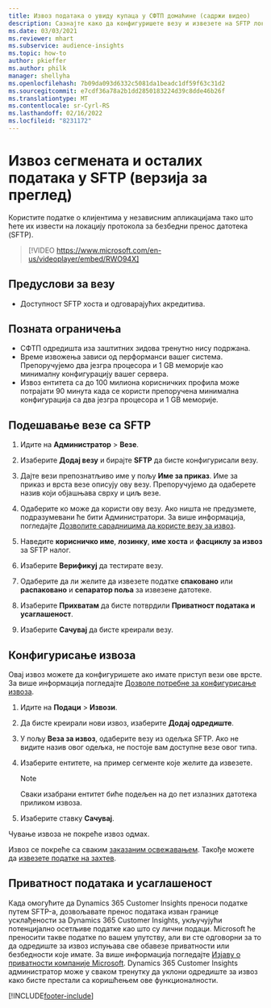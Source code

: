 ```yaml
---
title: Извоз података о увиду купаца у СФТП домаћине (садржи видео)
description: Сазнајте како да конфигуришете везу и извезете на SFTP локацију.
ms.date: 03/03/2021
ms.reviewer: mhart
ms.subservice: audience-insights
ms.topic: how-to
author: pkieffer
ms.author: philk
manager: shellyha
ms.openlocfilehash: 7b09da093d6332c5081da1beadc1df59f63c31d2
ms.sourcegitcommit: e7cdf36a78a2b1dd2850183224d39c8dde46b26f
ms.translationtype: MT
ms.contentlocale: sr-Cyrl-RS
ms.lasthandoff: 02/16/2022
ms.locfileid: "8231172"
---
```

# <a name="export-segments-and-other-data-to-sftp-preview"></a>Извоз сегмената и осталих података у SFTP (верзија за преглед)

Користите податке о клијентима у независним апликацијама тако што ћете их извести на локацију протокола за безбедни пренос датотека (SFTP).

> [!VIDEO https://www.microsoft.com/en-us/videoplayer/embed/RWO94X]

## <a name="prerequisites-for-connection"></a>Предуслови за везу

- Доступност SFTP хоста и одговарајућих акредитива.

## <a name="known-limitations"></a>Позната ограничења

- СФТП одредишта иза заштитних зидова тренутно нису подржана. 
- Време извожења зависи од перформанси вашег система. Препоручујемо два језгра процесора и 1 GB меморије као минималну конфигурацију вашег сервера. 
- Извоз ентитета са до 100 милиона корисничких профила може потрајати 90 минута када се користи препоручена минимална конфигурација са два језгра процесора и 1 GB меморије. 

## <a name="set-up-connection-to-sftp"></a>Подешавање везе са SFTP

1. Идите на **Администратор** > **Везе**.

1. Изаберите **Додај везу** и бирајте **SFTP** да бисте конфигурисали везу.

1. Дајте вези препознатљиво име у пољу **Име за приказ**. Име за приказ и врста везе описују ову везу. Препоручујемо да одаберете назив који објашњава сврху и циљ везе.

1. Одаберите ко може да користи ову везу. Ако ништа не предузмете, подразумевани ће бити Администратори. За више информација, погледајте [Дозволите сарадницима да користе везу за извоз](connections.md#allow-contributors-to-use-a-connection-for-exports).

1. Наведите **корисничко име**, **лозинку**, **име хоста** и **фасциклу за извоз** за SFTP налог.

1. Изаберите **Верификуј** да тестирате везу.

1. Одаберите да ли желите да извезете податке **спаковано** или **распаковано** и **сепаратор поља** за извезене датотеке.

1. Изаберите **Прихватам** да бисте потврдили **Приватност података и усаглашеност**.

1. Изаберите **Сачувај** да бисте креирали везу.

## <a name="configure-an-export"></a>Конфигурисање извоза

Овај извоз можете да конфигуришете ако имате приступ вези ове врсте. За више информација погледајте [Дозволе потребне за конфигурисање извоза](export-destinations.md#set-up-a-new-export).

1. Идите на **Подаци** > **Извози**.

1. Да бисте креирали нови извоз, изаберите **Додај одредиште**.

1. У пољу **Веза за извоз**, одаберите везу из одељка SFTP. Ако не видите назив овог одељка, не постоје вам доступне везе овог типа.

1. Изаберите ентитете, на пример сегменте које желите да извезете.

   > [!NOTE]
   > Сваки изабрани ентитет биће подељен на до пет излазних датотека приликом извоза. 

1. Изаберите ставку **Сачувај**.

Чување извоза не покреће извоз одмах.

Извоз се покреће са сваким [заказаним освежавањем](system.md#schedule-tab). Такође можете да [извезете податке на захтев](export-destinations.md#run-exports-on-demand). 

## <a name="data-privacy-and-compliance"></a>Приватност података и усаглашеност

Када омогућите да Dynamics 365 Customer Insights преноси податке путем SFTP-а, дозвољавате пренос података изван границе усклађености за Dynamics 365 Customer Insights, укључујући потенцијално осетљиве податке као што су лични подаци. Microsoft ће преносити такве податке по вашем упутству, али ви сте одговорни за то да одредиште за извоз испуњава све обавезе приватности или безбедности које имате. За више информација погледајте [Изјаву о приватности компаније Microsoft](https://go.microsoft.com/fwlink/?linkid=396732).
Dynamics 365 Customer Insights администратор може у сваком тренутку да уклони одредиште за извоз како бисте престали са коришћењем ове функционалности.

[!INCLUDE[footer-include](../includes/footer-banner.md)]
